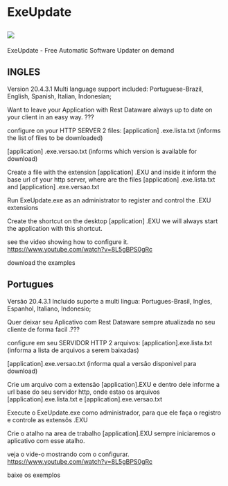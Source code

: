 # ExeUpdate</p> <img src='https://scontent.fcgb3-1.fna.fbcdn.net/v/t1.0-9/92438692_1309493402595194_5770599474858557440_n.jpg?_nc_cat=111&_nc_sid=8024bb&_nc_eui2=AeHJSRMKhH9BhM8ao_o-WQ7x6GzdYnEtWVXobN1icS1ZVaeJN5QbdFHJwLrsk-rh0BM8ROLBDvNYJbXTZnh-RpVv&_nc_ohc=4m_In_9k7EsAX9aVMF0&_nc_ht=scontent.fcgb3-1.fna&oh=043ce9338948745102cd04c33c7f2c24&oe=5EB4C95D' ></img>
ExeUpdate - Free Automatic Software Updater on demand

INGLES
-----------------------
Version 20.4.3.1
Multi language support included: Portuguese-Brazil, English, Spanish, Italian, Indonesian;


Want to leave your Application with Rest Dataware always up to date on your client in an easy way. ???

configure on your HTTP SERVER 2 files:
[application] .exe.lista.txt (informs the list of files to be downloaded)

[application] .exe.versao.txt (informs which version is available for download)

Create a file with the extension [application] .EXU and inside it inform the base url of your http server, where are the files [application] .exe.lista.txt and [application] .exe.versao.txt

Run ExeUpdate.exe as an administrator to register and control the .EXU extensions

Create the shortcut on the desktop [application] .EXU we will always start the application with this shortcut.

see the video showing how to configure it. https://www.youtube.com/watch?v=8L5gBPS0gRc

download the examples


Portugues
---------------
Versão 20.4.3.1
Incluido suporte a multi lingua: Portugues-Brasil, Ingles, Espanhol, Italiano, Indonesio;

Quer deixar seu Aplicativo com Rest Dataware sempre atualizada no seu cliente de forma facil .???

configure em seu SERVIDOR HTTP 2 arquivos:
[application].exe.lista.txt (informa a lista de arquivos a serem baixadas)

[application].exe.versao.txt (informa qual a versão disponivel para download)

Crie um arquivo com a extensão [application].EXU e dentro dele informe a url base do seu servidor http, onde estao os arquivos [application].exe.lista.txt e [application].exe.versao.txt

Execute o ExeUpdate.exe como administrador, para que ele faça o registro e controle as extensõs .EXU

Crie o atalho na area de trabalho [application].EXU sempre iniciaremos o aplicativo com esse atalho.

veja o vide-o mostrando com o configurar. https://www.youtube.com/watch?v=8L5gBPS0gRc

baixe os exemplos
